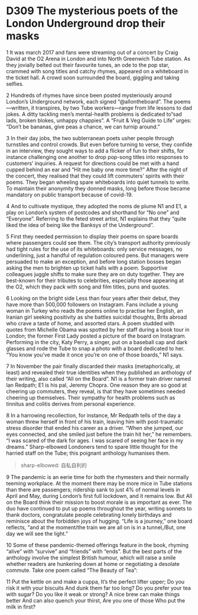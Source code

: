 # D309 The mysterious poets of the London Underground drop their masks
1 It was march 2017 and fans were streaming out of a concert by Craig David at the O2 Arena in London and into North Greenwich Tube station. As they jovially belted out their favourite tunes, an ode to the pop star, crammed with song titles and catchy rhymes, appeared on a whiteboard in the ticket hall. A crowd soon surrounded the board, giggling and taking selfies.

2 Hundreds of rhymes have since been posted mysteriously around London’s Underground network, each signed “@allontheboard”. The poems—written, it transpires, by two Tube workers—range from life lessons to dad jokes. A ditty tackling men’s mental-health problems is dedicated to“sad lads, broken blokes, unhappy chappies”. A “Fruit & Veg Guide to Life” urges: “Don’t be bananas, give peas a chance, we can turnip around.”

3 In their day jobs, the two subterranean poets usher people through turnstiles and control crowds. But even before turning to verse, they confide in an interview, they sought ways to add a flicker of fun to their shifts, for instance challenging one another to drop pop-song titles into responses to customers’ inquiries. A request for directions could be met with a hand cupped behind an ear and “Hit me baby one more time?” After the night of the concert, they realised that they could lift commuters’ spirits with their poems. They began wheeling spare whiteboards into quiet tunnels to write. To maintain their anonymity they donned masks, long before those became mandatory on public transport because of covid-19.

4 And to cultivate mystique, they adopted the noms de plume N1 and E1, a play on London’s system of postcodes and shorthand for “No one” and “Everyone”. Referring to the feted street artist, N1 explains that they “quite liked the idea of being like the Banksys of the Underground”.

5 First they needed permission to display their poems on spare boards where passengers could see them. The city’s transport authority previously had tight rules for the use of its whiteboards: only service messages, no underlining, just a handful of regulation coloured pens. But managers were persuaded to make an exception, and before long station bosses began asking the men to brighten up ticket halls with a poem. Supportive colleagues juggle shifts to make sure they are on duty together. They are best-known for their tributes to celebrities, especially those appearing at the O2, which they pack with song and film titles, puns and quotes.

6 Looking on the bright side
Less than four years after their debut, they have more than 500,000 followers on Instagram. Fans include a young woman in Turkey who reads the poems online to practise her English, an Iranian girl seeking positivity as she battles suicidal thoughts, Brits abroad who crave a taste of home, and assorted stars. A poem studded with quotes from Michelle Obama was spotted by her staff during a book tour in London; the former First Lady posted a picture of the board on Instagram. Performing in the city, Katy Perry, a singer, put on a baseball cap and dark glasses and rode the Tube to snap a photo with a board dedicated to her. “You know you’ve made it once you’re on one of those boards,” N1 says.

7 In November the pair finally discarded their masks (metaphorically, at least) and revealed their true identities when they published an anthology of their writing, also called “All on the Board”. N1 is a former train driver named Ian Redpath; E1 is his pal, Jeremy Chopra. One reason they are so good at cheering up commuters, they reveal, is that they have sometimes needed cheering up themselves. Their sympathy for health problems such as tinnitus and colitis derives from personal experience.

8 In a harrowing recollection, for instance, Mr Redpath tells of the day a woman threw herself in front of his train, leaving him with post-traumatic stress disorder that ended his career as a driver. “When she jumped, our eyes connected, and she smiled just before the train hit her,” he remembers. “I was scared of the dark for ages. I was scared of seeing her face in my dreams.” Sharp-elbowed Londoners tend to spare little thought for the harried staff on the Tube; this poignant anthology humanises them.

> sharp-elbowed: 自私自利的
>

9 The pandemic is an eerie time for both the rhymesters and their normally teeming workplace. At the moment there may be more mice in Tube stations than there are passengers; ridership sank to just 4% of normal levels in April and May, during London’s first full lockdown, and it remains low. But All on the Board think their mission to boost morale is as important as ever. The duo have continued to put up poems throughout the year, writing sonnets to thank doctors, congratulate people celebrating lonely birthdays and reminisce about the forbidden joys of hugging. “Life is a journey,” one board reflects, “and at the moment/the train we are all on is in a tunnel,/But, one day we will see the light.”

10 Some of these pandemic-themed offerings feature in the book, rhyming “alive” with “survive” and “friends” with “ends”. But the best parts of the anthology involve the simplest British humour, which will raise a smile whether readers are hunkering down at home or negotiating a desolate commute. Take one poem called “The Beauty of Tea”:

11 Put the kettle on and make a cuppa,
It’s the perfect lifter upper;
Do you risk it with your biscuits
And dunk them far too long?
Do you prefer your tea with sugar?
Do you like it weak or strong?
A nice brew can make things better
And can also quench your thirst,
Are you one of those
Who put the milk in first?


